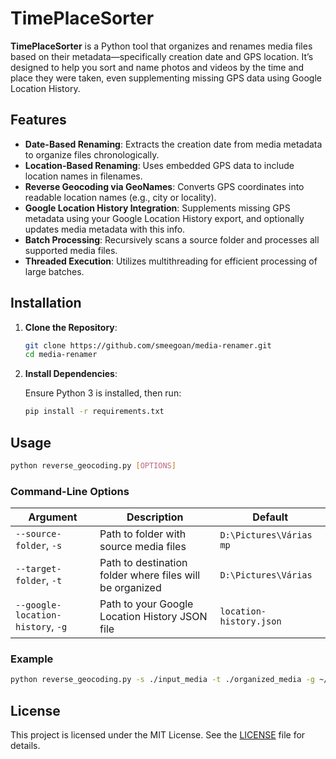 # TimePlaceSorter

**TimePlaceSorter** is a Python tool that organizes and renames media files based on their metadata—specifically creation date and GPS location. It’s designed to help you sort and name photos and videos by the time and place they were taken, even supplementing missing GPS data using Google Location History.

## Features

- **Date-Based Renaming**: Extracts the creation date from media metadata to organize files chronologically.
- **Location-Based Renaming**: Uses embedded GPS data to include location names in filenames.
- **Reverse Geocoding via GeoNames**: Converts GPS coordinates into readable location names (e.g., city or locality).
- **Google Location History Integration**: Supplements missing GPS metadata using your Google Location History export, and optionally updates media metadata with this info.
- **Batch Processing**: Recursively scans a source folder and processes all supported media files.
- **Threaded Execution**: Utilizes multithreading for efficient processing of large batches.

## Installation

1. **Clone the Repository**:

   ```bash
   git clone https://github.com/smeegoan/media-renamer.git
   cd media-renamer
   ```

2. **Install Dependencies**:

   Ensure Python 3 is installed, then run:

   ```bash
   pip install -r requirements.txt
   ```

## Usage

```bash
python reverse_geocoding.py [OPTIONS]
```

### Command-Line Options

| Argument | Description | Default |
|----------|-------------|---------|
| `--source-folder`, `-s` | Path to folder with source media files | `D:\Pictures\Várias	mp` |
| `--target-folder`, `-t` | Path to destination folder where files will be organized | `D:\Pictures\Várias` |
| `--google-location-history`, `-g` | Path to your Google Location History JSON file | `location-history.json` |

### Example

```bash
python reverse_geocoding.py -s ./input_media -t ./organized_media -g ~/Downloads/LocationHistory.json
```

## License

This project is licensed under the MIT License. See the [LICENSE](https://github.com/smeegoan/media-renamer/blob/main/LICENSE) file for details.

